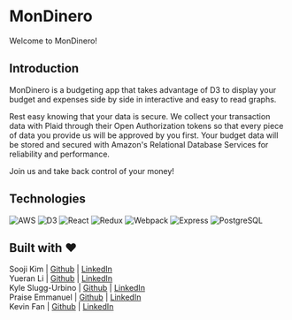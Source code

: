 # MonDinero

Welcome to MonDinero!

## Introduction

MonDinero is a budgeting app that takes advantage of D3 to display your budget and expenses side by side in interactive and easy to read graphs.

Rest easy knowing that your data is secure. We collect your transaction data with Plaid through their Open Authorization tokens so that every piece of data you provide us will be approved by you first. Your budget data will be stored and secured with Amazon's Relational Database Services for reliability and performance.

Join us and take back control of your money!

## Technologies

![AWS](https://img.shields.io/badge/Amazon_RDS-white?style=for-the-badge&logo=amazon-rds&logoColor=blue)
![D3](https://img.shields.io/badge/D3-black?style=for-the-badge&logo=d3.js&logoColor=orange)
![React](https://img.shields.io/badge/-react-61DAFB?style=for-the-badge&logo=react&logoColor=white)
![Redux](https://img.shields.io/badge/-Redux-764ABC?style=for-the-badge&logo=react&logoColor=white)
![Webpack](https://img.shields.io/badge/Webpack-2CA5E0?style=for-the-badge&logo=webpack&logoColor=white)
![Express](https://img.shields.io/badge/Express-000000?style=for-the-badge&logo=express&logoColor=white)
![PostgreSQL](https://img.shields.io/badge/postgresql-31648C?style=for-the-badge&logo=postgresql&logoColor=white)

## Built with ♥

Sooji Kim | <a href='https://github.com/sjk06'>Github</a> | <a href='https://www.linkedin.com/in/sooji-suzy-kim/'>LinkedIn</a><br>
Yueran Li | <a href='https://github.com/kneazle714'>Github</a> | <a href='https://www.linkedin.com/in/yueranli/'>LinkedIn</a><br>
Kyle Slugg-Urbino | <a href='https://github.com/kyleslugg'>Github</a> | <a href='https://www.linkedin.com/in/kyle-slugg/'>LinkedIn</a><br>
Praise Emmanuel | <a href='https://github.com/praisepelumi'>Github</a> | <a href='https://www.linkedin.com/in/praiseemmanuel/'>LinkedIn</a><br>
Kevin Fan | <a href='https://github.com/kfan1'>Github</a> | <a href='https://www.linkedin.com/in/kfan1/'>LinkedIn</a><br>
